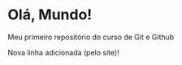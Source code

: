 # Olá, Mundo!
 Meu primeiro repositório do curso de Git e Github
 
 Nova linha adicionada (pelo site)!
